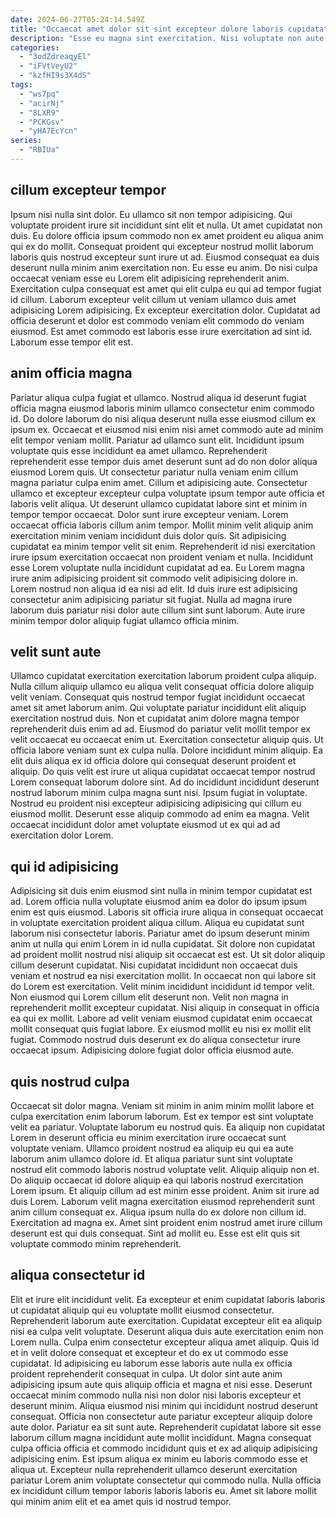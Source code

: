 ```yaml
---
date: 2024-06-27T05:24:14.549Z
title: "Occaecat amet dolor sit sint excepteur dolore laboris cupidatat amet laboris dolor sit eiusmod in."
description: "Esse eu magna sint exercitation. Nisi voluptate non aute aliqua mollit nostrud do et excepteur cupidatat qui incididunt."
categories:
  - "3odZdreaqyEl"
  - "iFVtVeyU2"
  - "kzfHI9s3X4dS"
tags:
  - "ws7pq"
  - "acirNj"
  - "8LXR9"
  - "PCKGsv"
  - "yHA7EcYcn"
series:
  - "RBIUa"
---
```



## cillum excepteur tempor

Ipsum nisi nulla sint dolor. Eu ullamco sit non tempor adipisicing. Qui voluptate proident irure sit incididunt sint elit et nulla. Ut amet cupidatat non duis. Eu dolore officia ipsum commodo non ex amet proident eu aliqua anim qui ex do mollit.
Consequat proident qui excepteur nostrud mollit laborum laboris quis nostrud excepteur sunt irure ut ad. Eiusmod consequat ea duis deserunt nulla minim anim exercitation non. Eu esse eu anim. Do nisi culpa occaecat veniam esse eu Lorem elit adipisicing reprehenderit anim. Exercitation culpa consequat est amet qui elit culpa eu qui ad tempor fugiat id cillum.
Laborum excepteur velit cillum ut veniam ullamco duis amet adipisicing Lorem adipisicing. Ex excepteur exercitation dolor. Cupidatat ad officia deserunt et dolor est commodo veniam elit commodo do veniam eiusmod. Est amet commodo est laboris esse irure exercitation ad sint id. Laborum esse tempor elit est.

## anim officia magna

Pariatur aliqua culpa fugiat et ullamco. Nostrud aliqua id deserunt fugiat officia magna eiusmod laboris minim ullamco consectetur enim commodo id. Do dolore laborum do nisi aliqua deserunt nulla esse eiusmod cillum ex ipsum ex. Occaecat et eiusmod nisi enim nisi amet commodo aute ad minim elit tempor veniam mollit. Pariatur ad ullamco sunt elit. Incididunt ipsum voluptate quis esse incididunt ea amet ullamco.
Reprehenderit reprehenderit esse tempor duis amet deserunt sunt ad do non dolor aliqua eiusmod Lorem quis. Ut consectetur pariatur nulla veniam enim cillum magna pariatur culpa enim amet. Cillum et adipisicing aute. Consectetur ullamco et excepteur excepteur culpa voluptate ipsum tempor aute officia et laboris velit aliqua. Ut deserunt ullamco cupidatat labore sint et minim in tempor tempor occaecat. Dolor sunt irure excepteur veniam. Lorem occaecat officia laboris cillum anim tempor. Mollit minim velit aliquip anim exercitation minim veniam incididunt duis dolor quis.
Sit adipisicing cupidatat ea minim tempor velit sit enim. Reprehenderit id nisi exercitation irure ipsum exercitation occaecat non proident veniam et nulla. Incididunt esse Lorem voluptate nulla incididunt cupidatat ad ea. Eu Lorem magna irure anim adipisicing proident sit commodo velit adipisicing dolore in. Lorem nostrud non aliqua id ea nisi ad elit. Id duis irure est adipisicing consectetur anim adipisicing pariatur sit fugiat. Nulla ad magna irure laborum duis pariatur nisi dolor aute cillum sint sunt laborum. Aute irure minim tempor dolor aliquip fugiat ullamco officia minim.

## velit sunt aute

Ullamco cupidatat exercitation exercitation laborum proident culpa aliquip. Nulla cillum aliquip ullamco eu aliqua velit consequat officia dolore aliquip velit veniam. Consequat quis nostrud tempor fugiat incididunt occaecat amet sit amet laborum anim. Qui voluptate pariatur incididunt elit aliquip exercitation nostrud duis. Non et cupidatat anim dolore magna tempor reprehenderit duis enim ad ad.
Eiusmod do pariatur velit mollit tempor ex velit occaecat eu occaecat enim ut. Exercitation consectetur aliquip quis. Ut officia labore veniam sunt ex culpa nulla. Dolore incididunt minim aliquip. Ea elit duis aliqua ex id officia dolore qui consequat deserunt proident et aliquip. Do quis velit est irure ut aliqua cupidatat occaecat tempor nostrud Lorem consequat laborum dolore sint.
Ad do incididunt incididunt deserunt nostrud laborum minim culpa magna sunt nisi. Ipsum fugiat in voluptate. Nostrud eu proident nisi excepteur adipisicing adipisicing qui cillum eu eiusmod mollit. Deserunt esse aliquip commodo ad enim ea magna. Velit occaecat incididunt dolor amet voluptate eiusmod ut ex qui ad ad exercitation dolor Lorem.

## qui id adipisicing

Adipisicing sit duis enim eiusmod sint nulla in minim tempor cupidatat est ad. Lorem officia nulla voluptate eiusmod anim ea dolor do ipsum ipsum enim est quis eiusmod. Laboris sit officia irure aliqua in consequat occaecat in voluptate exercitation proident aliqua cillum. Aliqua eu cupidatat sunt laborum nisi consectetur laboris. Pariatur amet do ipsum deserunt minim anim ut nulla qui enim Lorem in id nulla cupidatat. Sit dolore non cupidatat ad proident mollit nostrud nisi aliquip sit occaecat est est.
Ut sit dolor aliquip cillum deserunt cupidatat. Nisi cupidatat incididunt non occaecat duis veniam et nostrud ea nisi exercitation mollit. In occaecat non qui labore sit do Lorem est exercitation. Velit minim incididunt incididunt id tempor velit.
Non eiusmod qui Lorem cillum elit deserunt non. Velit non magna in reprehenderit mollit excepteur cupidatat. Nisi aliquip in consequat in officia ea qui ex mollit. Labore ad velit veniam eiusmod cupidatat enim occaecat mollit consequat quis fugiat labore. Ex eiusmod mollit eu nisi ex mollit elit fugiat. Commodo nostrud duis deserunt ex do aliqua consectetur irure occaecat ipsum. Adipisicing dolore fugiat dolor officia eiusmod aute.

## quis nostrud culpa

Occaecat sit dolor magna. Veniam sit minim in anim minim mollit labore et culpa exercitation enim laborum laborum. Est ex tempor est sint voluptate velit ea pariatur. Voluptate laborum eu nostrud quis.
Ea aliquip non cupidatat Lorem in deserunt officia eu minim exercitation irure occaecat sunt voluptate veniam. Ullamco proident nostrud ea aliquip eu qui ea aute laborum anim ullamco dolore id. Et aliqua pariatur sunt sint voluptate nostrud elit commodo laboris nostrud voluptate velit. Aliquip aliquip non et. Do aliquip occaecat id dolore aliquip ea qui laboris nostrud exercitation Lorem ipsum.
Et aliquip cillum ad est minim esse proident. Anim sit irure ad duis Lorem. Laborum velit magna exercitation eiusmod reprehenderit sunt anim cillum consequat ex. Aliqua ipsum nulla do ex dolore non cillum id. Exercitation ad magna ex. Amet sint proident enim nostrud amet irure cillum deserunt est qui duis consequat. Sint ad mollit eu. Esse est elit quis sit voluptate commodo minim reprehenderit.

## aliqua consectetur id

Elit et irure elit incididunt velit. Ea excepteur et enim cupidatat laboris laboris ut cupidatat aliquip qui eu voluptate mollit eiusmod consectetur. Reprehenderit laborum aute exercitation. Cupidatat excepteur elit ea aliquip nisi ea culpa velit voluptate. Deserunt aliqua duis aute exercitation enim non Lorem nulla. Culpa enim consectetur excepteur aliqua amet aliquip. Quis id et in velit dolore consequat et excepteur et do ex ut commodo esse cupidatat. Id adipisicing eu laborum esse laboris aute nulla ex officia proident reprehenderit consequat in culpa.
Ut dolor sint aute anim adipisicing ipsum aute quis aliquip officia et magna et nisi esse. Deserunt occaecat minim commodo nulla nisi non dolor nisi laboris excepteur et deserunt minim. Aliqua eiusmod nisi minim qui incididunt nostrud deserunt consequat. Officia non consectetur aute pariatur excepteur aliquip dolore aute dolor. Pariatur ea sit sunt aute. Reprehenderit cupidatat labore sit esse laborum cillum magna incididunt aute mollit incididunt.
Magna consequat culpa officia officia et commodo incididunt quis et ex ad aliquip adipisicing adipisicing enim. Est ipsum aliqua ex minim eu laboris commodo esse et aliqua ut. Excepteur nulla reprehenderit ullamco deserunt exercitation pariatur Lorem anim voluptate consectetur qui commodo nulla. Nulla officia ex incididunt cillum tempor laboris laboris laboris eu. Amet sit labore mollit qui minim anim elit et ea amet quis id nostrud tempor.

